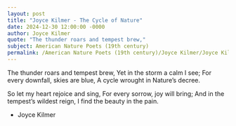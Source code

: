 ```yaml
---
layout: post
title: "Joyce Kilmer - The Cycle of Nature"
date: 2024-12-30 12:00:00 -0000
author: Joyce Kilmer
quote: "The thunder roars and tempest brew,"
subject: American Nature Poets (19th century)
permalink: /American Nature Poets (19th century)/Joyce Kilmer/Joyce Kilmer - The Cycle of Nature
---
```


The thunder roars and tempest brew,
Yet in the storm a calm I see;
For every downfall, skies are blue,
A cycle wrought in Nature’s decree.

So let my heart rejoice and sing,
For every sorrow, joy will bring;
And in the tempest’s wildest reign,
I find the beauty in the pain.

- Joyce Kilmer
